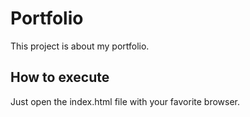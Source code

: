 # Portfolio

This project is about my portfolio.

## How to execute
Just open the index.html file with your favorite browser.
